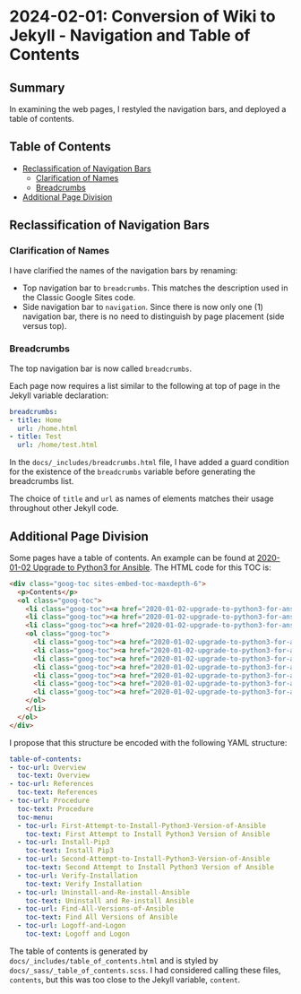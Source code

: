 # 2024-02-01: Conversion of Wiki to Jekyll - Navigation and Table of Contents

## Summary

In examining the web pages, I restyled the navigation bars, and deployed a table of contents.

## Table of Contents

- [Reclassification of Navigation Bars](#reclassification-of-navigation-bars)
  - [Clarification of Names](#clarification-of-names)
  - [Breadcrumbs](#breadcrumbs)
- [Additional Page Division](#additional-page-division)

## Reclassification of Navigation Bars

### Clarification of Names

I have clarified the names of the navigation bars by renaming:

- Top navigation bar to `breadcrumbs`. This matches the description used in the Classic Google Sites code.
- Side navigation bar to `navigation`. Since there is now only one (1) navigation bar, there is no need to distinguish by page placement (side versus top).

### Breadcrumbs

The top navigation bar is now called `breadcrumbs`.

Each page now requires a list similar to the following at top of page in the Jekyll variable declaration:

```yaml
breadcrumbs:
- title: Home
  url: /home.html
- title: Test
  url: /home/test.html
```

In the `docs/_includes/breadcrumbs.html` file, I have added a guard condition for the existence of the `breadcrumbs` variable before generating the breadcrumbs list.

The choice of `title` and `url` as names of elements matches their usage throughout other Jekyll code.

## Additional Page Division

Some pages have a table of contents. An example can be found at [2020-01-02 Upgrade to Python3 for Ansible](https://dfhawthorne.github.io/home/system-builds/auburn/2020-01-02-upgrade-to-python3-for-ansible.html). The HTML code for this TOC is:

```html
<div class="goog-toc sites-embed-toc-maxdepth-6">
  <p>Contents</p>
  <ol class="goog-toc">
    <li class="goog-toc"><a href="2020-01-02-upgrade-to-python3-for-ansible.html#TOC-Overview"><strong>1</strong> Overview</a></li>
    <li class="goog-toc"><a href="2020-01-02-upgrade-to-python3-for-ansible.html#TOC-References"><strong>2</strong> References</a></li>
    <li class="goog-toc"><a href="2020-01-02-upgrade-to-python3-for-ansible.html#TOC-Procedure"><strong>3</strong> Procedure</a>
    <ol class="goog-toc">
      <li class="goog-toc"><a href="2020-01-02-upgrade-to-python3-for-ansible.html#TOC-First-Attempt-to-Install-Python3-Version-of-Ansible"><strong>3.1</strong> First Attempt to Install Python3 Version of Ansible</a></li>
      <li class="goog-toc"><a href="2020-01-02-upgrade-to-python3-for-ansible.html#TOC-Install-Pip3"><strong>3.2</strong> Install Pip3</a></li>
      <li class="goog-toc"><a href="2020-01-02-upgrade-to-python3-for-ansible.html#TOC-Second-Attempt-to-Install-Python3-Version-of-Ansible"><strong>3.3</strong> Second Attempt to Install Python3 Version of Ansible</a></li>
      <li class="goog-toc"><a href="2020-01-02-upgrade-to-python3-for-ansible.html#TOC-Verify-Installation"><strong>3.4</strong> Verify Installation</a></li>
      <li class="goog-toc"><a href="2020-01-02-upgrade-to-python3-for-ansible.html#TOC-Uninstall-and-Re-install-Ansible"><strong>3.5</strong> Uninstall and Re-install Ansible</a></li>
      <li class="goog-toc"><a href="2020-01-02-upgrade-to-python3-for-ansible.html#TOC-Find-All-Versions-of-Ansible"><strong>3.6</strong> Find All Versions of Ansible</a></li>
      <li class="goog-toc"><a href="2020-01-02-upgrade-to-python3-for-ansible.html#TOC-Logoff-and-Logon"><strong>3.7</strong> Logoff and Logon</a></li>
    </ol>
    </li>
  </ol>
</div>
```

I propose that this structure be encoded with the following YAML structure:

```yaml
table-of-contents:
- toc-url: Overview
  toc-text: Overview
- toc-url: References
  toc-text: References
- toc-url: Procedure
  toc-text: Procedure
  toc-menu:
  - toc-url: First-Attempt-to-Install-Python3-Version-of-Ansible
    toc-text: First Attempt to Install Python3 Version of Ansible
  - toc-url: Install-Pip3
    toc-text: Install Pip3
  - toc-url: Second-Attempt-to-Install-Python3-Version-of-Ansible
    toc-text: Second Attempt to Install Python3 Version of Ansible
  - toc-url: Verify-Installation
    toc-text: Verify Installation
  - toc-url: Uninstall-and-Re-install-Ansible
    toc-text: Uninstall and Re-install Ansible
  - toc-url: Find-All-Versions-of-Ansible
    toc-text: Find All Versions of Ansible
  - toc-url: Logoff-and-Logon
    toc-text: Logoff and Logon
```

The table of contents is generated by `docs/_includes/table_of_contents.html` and is styled by `docs/_sass/_table_of_contents.scss`. I had considered calling these files, `contents`, but this was too close to the Jekyll variable, `content`.
